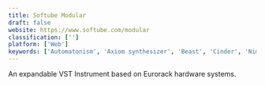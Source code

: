 ```yaml
---
title: Softube Modular
draft: false 
website: https://www.softube.com/modular
classification: ['']
platform: ['Web']
keywords: ['Automatonism', 'Axiom synthesizer', 'Beast', 'Cinder', 'NimSynth', 'Orca', 'Overtone', 'Processing', 'Pure Data', 'Reaktor', 'SunVox', 'SuperCollider', 'SynthEdit', 'Tracktion', 'VCV Rack', 'Voltage Modular', 'Zupiter']
---
```

An expandable VST Instrument based on Eurorack hardware systems.